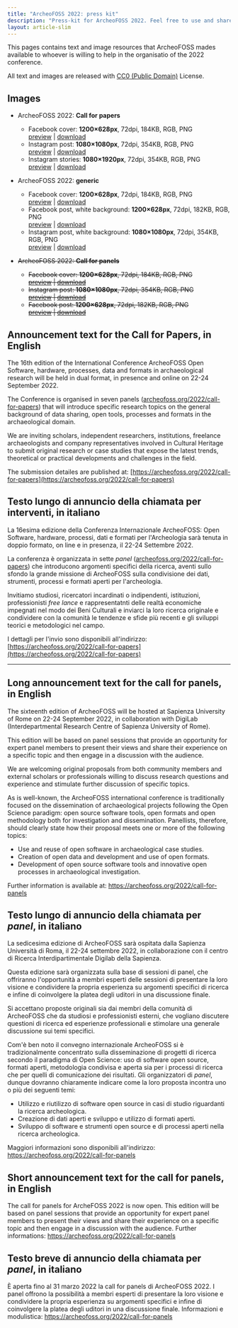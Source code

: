 ```yaml
---
title: "ArcheoFOSS 2022: press kit"
description: "Press-kit for ArcheoFOSS 2022. Feel free to use and share."
layout: article-slim
---
```


This pages contains text and image resources that ArcheoFOSS mades available to whoever is willing to help in the organisatio of the 2022 conference.

All text and images are released with [CC0 (Public Domain)](https://creativecommons.org/share-your-work/public-domain/cc0/) License.

## Images

- ArcheoFOSS 2022: **Call for papers**
    - Facebook cover: **1200×628px**, 72dpi, 184KB, RGB, PNG  
    <a data-fancybox="presskit_panels" href="af_cover_fb_call_for_papers.png">preview</a> | [download](af_cover_fb_call_for_papers.png)
    - Instagram post: **1080×1080px**, 72dpi, 354KB, RGB, PNG  
    <a data-fancybox="presskit_panels" href="af_ig_post_call_for_papers.png">preview</a> | [download](af_ig_post_call_for_papers.png)
    - Instagram stories: **1080×1920px**, 72dpi, 354KB, RGB, PNG  
    <a data-fancybox="presskit_panels" href="af_ig_post_call_for_papers.png">preview</a> | [download](af_ig_stories_call_for_papers.png)

- ArcheoFOSS 2022: **generic**
    - Facebook cover: **1200×628px**, 72dpi, 184KB, RGB, PNG  
    <a data-fancybox="presskit_generic" href="af_cover_fb.png">preview</a> | [download](af_cover_fb.png)
    - Facebook post, white background: **1200×628px**, 72dpi, 182KB, RGB, PNG  
    <a data-fancybox="presskit_generic" href="af_fb_post.png">preview</a> | [download](af_fb_post.png)
    - Instagram post, white background: **1080×1080px**, 72dpi, 354KB, RGB, PNG  
    <a data-fancybox="presskit_generic" href="af_ig_post.png">preview</a> | [download](af_ig_post.png)

- ~~ArcheoFOSS 2022: **Call for panels**~~
    - ~~Facebook cover: **1200×628px**, 72dpi, 184KB, RGB, PNG  
    <a data-fancybox="presskit_panels" href="af_cover_fb_call_for_panels.png">preview</a> | [download](af_cover_fb_call_for_panels.png)~~
    - ~~Instagram post: **1080×1080px**, 72dpi, 354KB, RGB, PNG  
    <a data-fancybox="presskit_panels" href="af_ig_post_call_for_panels.png">preview</a> | [download](af_ig_post_call_for_panels.png)~~
    - ~~Facebook post: **1200×628px**, 72dpi, 182KB, RGB, PNG  
    <a data-fancybox="presskit_panels" href="af_fb_post_call_for_panels.png">preview</a> | [download](af_fb_post_call_for_panels.png)~~
    
    



## Announcement text for the Call for Papers, in English

The 16th edition of the International Conference ArcheoFOSS Open Software, hardware, processes, data and formats in archaeological research will be held in dual format, in presence and online on 22-24 September 2022.

The Conference is organised in seven panels ([archeofoss.org/2022/call-for-papers](https://archeofoss.org/2022/call-for-papers)) that will introduce specific research topics on the general background of data sharing, open tools, processes and formats in the archaeological domain.

We are inviting scholars, independent researchers, institutions, freelance archaeologists and company representatives involved in Cultural Heritage to submit original research or case studies that expose the latest trends, theoretical or practical developments and challenges in the field.

The submission detailes are published at: [https://archeofoss.org/2022/call-for-papers](https://archeofoss.org/2022/call-for-papers)


## Testo lungo di annuncio della chiamata per interventi, in italiano
La 16esima edizione della Conferenza Internazionale ArcheoFOSS: Open Software, hardware, processi, dati e formati per l'Archeologia sarà tenuta in doppio formato, on line e in presenza, il 22-24 Settembre 2022.

La conferenza è organizzata in sette _panel_ ([archeofoss.org/2022/call-for-papers](https://archeofoss.org/2022/call-for-papers)) che introducono argomenti specifici della ricerca, aventi sullo sfondo la grande missione di ArcheoFOSS sulla condivisione dei dati, strumenti, processi e formati aperti per l'archeologia.

Invitiamo studiosi, ricercatori incardinati o indipendenti, istituzioni, professionisti _free lance_ e rappresentatnti delle realtà economiche impegnati nel modo dei Beni Culturali e inviarci la loro ricerca originale e condividere con la comunità le tendenze e sfide più recenti e gli sviluppi teorici e metodologici nel campo.

I dettagli per l'invio sono disponibili all'indirizzo: [https://archeofoss.org/2022/call-for-papers](https://archeofoss.org/2022/call-for-papers)

---

## Long announcement text for the call for panels, in English

The sixteenth edition of ArcheoFOSS will be hosted at Sapienza University of Rome on 22-24 September 2022, in collaboration with DigiLab (Interdepartmental Research Centre of Sapienza University of Rome).

This edition will be based on panel sessions that provide an opportunity for expert panel members to present their views and share their experience on a specific topic and then engage in a discussion with the audience.

We are welcoming original proposals from both community members and external scholars or professionals willing to discuss research questions and experience and stimulate further discussion of specific topics.

As is well-known, the ArcheoFOSS international conference is traditionally focused on the dissemination of archaeological projects following the Open Science paradigm: open source software tools, open formats and open methodology both for investigation and dissemination. Panellists, therefore, should clearly state how their proposal meets one or more of the following topics:

- Use and reuse of open software in archaeological case studies.
- Creation of open data and development and use of open formats.
- Development of open source software tools and innovative open processes in archaeological investigation.

Further information is available at: https://archeofoss.org/2022/call-for-panels 

## Testo lungo di annuncio della chiamata per _panel_, in italiano

La sedicesima edizione di ArcheoFOSS sarà ospitata dalla Sapienza Università di Roma, il 22-24 settembre 2022, in collaborazione con il centro di Ricerca Interdipartimentale Digilab della Sapienza.

Questa edizione sarà organizzata sulla base di sessioni di panel, che offriranno l'opportunità a membri esperti delle sessioni di presentare la loro visione e condividere la propria esperienza su argomenti specifici di ricerca e infine di coinvolgere la platea degli uditori in una discussione finale.

Si accettano proposte originali sia dai membri della comunità di ArcheoFOSS che da studiosi e professionisti esterni, che vogliano discutere questioni di ricerca ed esperienze professionali e stimolare una generale discussione sui temi specifici.

Com'è ben noto il convegno internazionale ArcheoFOSS si è tradizionalmente concentrato sulla disseminazione di progetti di ricerca secondo il paradigma di Open Science: uso di software open source, formati aperti, metodologia condivisa e aperta sia per i processi di ricerca che per quelli di comunicazione dei risultati. Gli organizzatori di _panel_, dunque dovranno chiaramente indicare come la loro proposta incontra uno o più dei seguenti temi:

- Utilizzo e riutilizzo di software open source in casi di studio riguardanti la  ricerca archeologica.
- Creazione di dati aperti e sviluppo e utilizzo di formati aperti.
- Sviluppo di software e strumenti open source e di processi aperti nella ricerca archeologica.

Maggiori informazioni sono disponibili all'indirizzo: https://archeofoss.org/2022/call-for-panels

## Short announcement text for the call for panels, in English

The call for panels for ArcheFOSS 2022 is now open. This edition will be based on panel sessions that provide an opportunity for expert panel members to present their views and share their experience on a specific topic and then engage in a discussion with the audience. Further informations: https://archeofoss.org/2022/call-for-panels

## Testo breve di annuncio della chiamata per _panel_, in italiano

È aperta fino al 31 marzo 2022 la call for panels di ArcheoFOSS 2022. I panel offrono la possibilità a membri esperti di presentare la loro visione e condividere la propria esperienza su argomenti specifici e infine di coinvolgere la platea degli uditori in una discussione finale. Informazioni e modulistica: https://archeofoss.org/2022/call-for-panels
